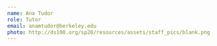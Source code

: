 ```yaml
---
name: Ana Tudor
role: Tutor
email: anamtudor@berkeley.edu
photo: http://ds100.org/sp20/resources/assets/staff_pics/blank.png
---
```

